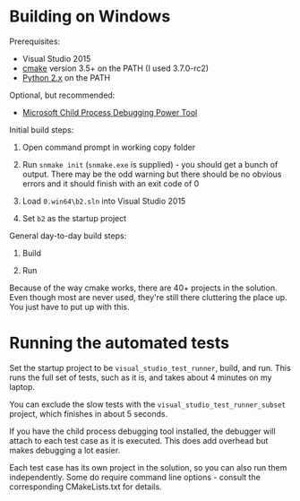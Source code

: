 # Building on Windows

Prerequisites:

- Visual Studio 2015
- [cmake](https://cmake.org/) version 3.5+ on the PATH (I used
  3.7.0-rc2)
- [Python 2.x](https://www.python.org/download/releases/2.7/) on the
  PATH
  
Optional, but recommended:

- [Microsoft Child Process Debugging Power Tool](https://marketplace.visualstudio.com/items?itemName=GreggMiskelly.MicrosoftChildProcessDebuggingPowerTool)

Initial build steps:

1. Open command prompt in working copy folder 

2. Run `snmake init` (`snmake.exe` is supplied) - you should get a
   bunch of output. There may be the odd warning but there should be
   no obvious errors and it should finish with an exit code of 0
   
3. Load `0.win64\b2.sln` into Visual Studio 2015

4. Set `b2` as the startup project

General day-to-day build steps:

1. Build

2. Run

Because of the way cmake works, there are 40+ projects in the
solution. Even though most are never used, they're still there
cluttering the place up. You just have to put up with this.

# Running the automated tests

Set the startup project to be `visual_studio_test_runner`, build, and
run. This runs the full set of tests, such as it is, and takes about 4
minutes on my laptop.

You can exclude the slow tests with the
`visual_studio_test_runner_subset` project, which finishes in about 5
seconds.

If you have the child process debugging tool installed, the debugger
will attach to each test case as it is executed. This does add
overhead but makes debugging a lot easier.

Each test case has its own project in the solution, so you can also
run them independently. Some do require command line options - consult
the corresponding CMakeLists.txt for details.

